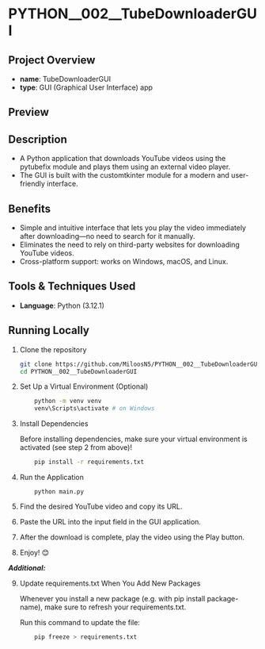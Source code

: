# PYTHON__002__TubeDownloaderGUI

## Project Overview 
- **name**: TubeDownloaderGUI
- **type**: GUI (Graphical User Interface) app

## Preview



## Description 
- A Python application that downloads YouTube videos using the pytubefix module and plays them using an external video player.
- The GUI is built with the customtkinter module for a modern and user-friendly interface.

## Benefits
- Simple and intuitive interface that lets you play the video immediately after downloading—no need to search for it manually.
- Eliminates the need to rely on third-party websites for downloading YouTube videos.
- Cross-platform support: works on Windows, macOS, and Linux.

## Tools & Techniques Used
- **Language**: Python (3.12.1)
  
## Running Locally
1. Clone the repository

   ```bash
   git clone https://github.com/MiloosN5/PYTHON__002__TubeDownloaderGUI.git
   cd PYTHON__002__TubeDownloaderGUI
   
2. Set Up a Virtual Environment (Optional)
    ```bash
        python -m venv venv
        venv\Scripts\activate # on Windows
    ```
3. Install Dependencies

   Before installing dependencies, make sure your virtual environment is activated (see step 2 from above)!
    ```bash
        pip install -r requirements.txt
    ```
4. Run the Application
    ```
        python main.py
    ```
5. Find the desired YouTube video and copy its URL.
6. Paste the URL into the input field in the GUI application.
7. After the download is complete, play the video using the Play button.
8. Enjoy! 😊

***Additional:***

9. Update requirements.txt When You Add New Packages

    Whenever you install a new package (e.g. with pip install package-name), make sure to refresh your requirements.txt.

    Run this command to update the file:
    ```bash
        pip freeze > requirements.txt
    ```
